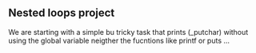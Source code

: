 ## Nested loops project
We are starting with a simple bu tricky task that prints (_putchar)
without using the global variable neigther the fucntions like printf or puts ...

